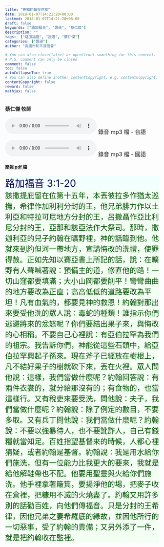 ```yaml
---
title: "先知約翰與你我"
date: 2018-01-07T14:21:20+08:00
lastmod: 2018-01-07T14:21:20+08:00
draft: false
keywords: ["路加福音", "證道", "蔡仁傑"]
description: ""
tags:  ["路加福音", "證道", "蔡仁傑"]
categories: ["證道"]
author: "高雄市和平浸信會"

# You can also close(false) or open(true) something for this content.
# P.S. comment can only be closed
comment: false
toc: false
autoCollapseToc: true
# You can also define another contentCopyright. e.g. contentCopyright: "This is another copyright."
contentCopyright: false
reward: false
mathjax: false
---
```


### 蔡仁傑 牧師

<audio controls src="https://hbc.nctu.me/mp3-s/s20180107t.mp3"></audio><font size="4"> 錄音 mp3 檔 - 台語</font>

<audio controls src="https://hbc.nctu.me/mp3-s/s20180107c.mp3"></audio><font size="4"> 錄音 mp3 檔 - 國語</font>

#### [簡報 pdf 檔](/pdf-s/s20180107.pdf "先知約翰與你我")

<div style="background-color:#F2FFFF"><font size="6", color="#000050">
路加福音 3:1-20
</font>
</div>

<div style="background-color:#F2FFF2"><font size="5", color="005000">
該撒提庇留在位第十五年，本丟彼拉多作猶太巡撫，希律作加利利分封的王，他兄弟腓力作以土利亞和特拉可尼地方分封的王，呂撒聶作亞比利尼分封的王，亞那和該亞法作大祭司。那時，撒迦利亞的兒子約翰在曠野裡，神的話臨到他。他就來到約但河一帶地方，宣講悔改的洗禮，使罪得赦。正如先知以賽亞書上所記的話，說：在曠野有人聲喊著說：預備主的道，修直他的路！一切山窪都要填滿；大小山岡都要削平！彎彎曲曲的地方要改為正直；高高低低的道路要改為平坦！凡有血氣的，都要見神的救恩！約翰對那出來要受他洗的眾人說：毒蛇的種類！誰指示你們逃避將來的忿怒呢？你們要結出果子來，與悔改的心相稱。不要自己心裡說：有亞伯拉罕為我們的祖宗。我告訴你們，神能從這些石頭中，給亞伯拉罕興起子孫來。現在斧子已經放在樹根上，凡不結好果子的樹就砍下來，丟在火裡。眾人問他說：這樣，我們當做什麼呢？約翰回答說：有兩件衣裳的，就分給那沒有的；有食物的，也當這樣行。又有稅吏來要受洗，問他說：夫子，我們當做什麼呢？約翰說：除了例定的數目，不要多取。又有兵丁問他說：我們當做什麼呢？約翰說：不要以強暴待人，也不要訛詐人，自己有錢糧就當知足。百姓指望基督來的時候，人都心裡猜疑，或者約翰是基督。約翰說：我是用水給你們施洗，但有一位能力比我更大的要來，我就是給他解鞋帶也不配。他要用聖靈與火給你們施洗。他手裡拿著簸箕，要揚淨他的場，把麥子收在倉裡，把糠用不滅的火燒盡了。約翰又用許多別的話勸百姓，向他們傳福音。只是分封的王希律，因他兄弟之妻希羅底的緣故，並因他所行的一切惡事，受了約翰的責備；又另外添了一件，就是把約翰收在監裡。
</font>
</div>
